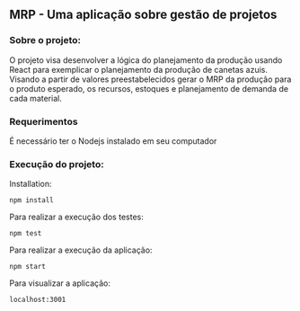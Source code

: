 ## MRP - Uma aplicação sobre gestão de projetos

### Sobre o projeto:

O projeto visa desenvolver a lógica do planejamento da produção usando React para exemplicar o planejamento da produção de canetas azuis. Visando a partir de valores preestabelecidos gerar o MRP da produção para o produto esperado, os recursos, estoques e planejamento de demanda de cada material.

### Requerimentos

É necessário ter o Nodejs instalado em seu computador

### Execução do projeto:

Installation:

`npm install`  

Para realizar a execução dos testes:

`npm test`  

Para realizar a execução da aplicação:

`npm start`  

Para visualizar a aplicação:

`localhost:3001`  
